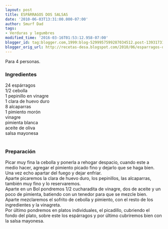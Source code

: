 ```yaml
---
layout: post
title: ESPÁRRAGOS DOS SALSAS
date: '2010-06-03T13:31:00.000-07:00'
author: Smurf Dad
tags:
- Verduras y legumbres
modified_time: '2016-03-16T01:53:12.958-07:00'
blogger_id: tag:blogger.com,1999:blog-5299957599287034512.post-1393173132139229664
blogger_orig_url: http://recetas-desa.blogspot.com/2010/06/esparragos-dos-salsas.html
---
```


Para 4 personas.<br /><h3>Ingredientes</h3>24 espárragos<br />1/2 cebolla<br />1 pepinillo en vinagre<br />1 clara de huevo duro<br />8 alcaparras<br />1 pimiento morón<br />vinagre<br />pimienta blanca<br />aceite de oliva<br />salsa mayonesa<br /><br /><h3>Preparación</h3>Picar muy fina la cebolla y ponerla a rehogar despacio, cuando este a medio hacer, agregar el pimiento picado fino y dejarlo que se haga bien.<br />Una vez echo apartar del fuego y dejar enfriar.<br />Aparte picaremos la clara de huevo duro, los pepinillos, las alcaparras, también muy fino y lo reservaremos.<br />Aparte en un Bol pondremos 1/2 cucharadita de vinagre, dos de aceite y un poco de pimienta, batiendo con un tenedor para que se mezcle bien.<br />Aparte mezclaremos el sofrito de cebolla y pimiento, con el resto de los ingredientes y la vinagreta.<br />Por último pondremos en platos individuales, el picadillo, cubriendo el fondo del plato, sobre este los espárragos y por último cubriremos bien con la salsa mayonesa.